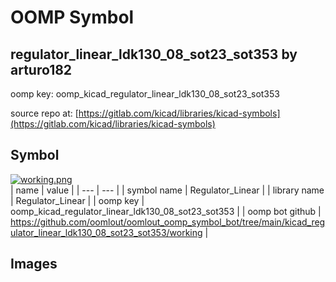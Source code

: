 # OOMP Symbol  
## regulator_linear_ldk130_08_sot23_sot353  by arturo182  
  
oomp key: oomp_kicad_regulator_linear_ldk130_08_sot23_sot353  
  
source repo at: [https://gitlab.com/kicad/libraries/kicad-symbols](https://gitlab.com/kicad/libraries/kicad-symbols)  
## Symbol  
  
[![working.png](working_600.png)](working.png)  
| name | value | 
| --- | --- | 
| symbol name | Regulator_Linear | 
| library name | Regulator_Linear | 
| oomp key | oomp_kicad_regulator_linear_ldk130_08_sot23_sot353 | 
| oomp bot github | https://github.com/oomlout/oomlout_oomp_symbol_bot/tree/main/kicad_regulator_linear_ldk130_08_sot23_sot353/working | 
## Images  
